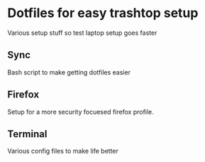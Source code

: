 # Dotfiles for easy trashtop setup
Various setup stuff so test laptop setup goes faster

## Sync
Bash script to make getting dotfiles easier

## Firefox
Setup for a more security focuesed firefox profile.

## Terminal
Various config files to make life better
